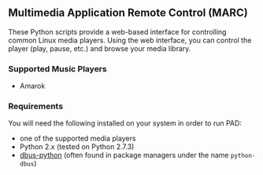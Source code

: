 ##  Multimedia Application Remote Control (MARC)

These Python scripts provide a web-based interface for controlling common Linux media players. Using the web interface, you can control the player (play, pause, etc.) and browse your media library.

### Supported Music Players

 - Amarok

### Requirements

You will need the following installed on your system in order to run PAD:

 - one of the supported media players
 - Python 2.x (tested on Python 2.7.3)
 - [dbus-python](http://dbus.freedesktop.org/releases/dbus-python/) (often found in package managers under the name `python-dbus`)
